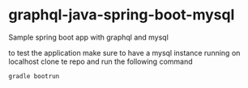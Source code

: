 # graphql-java-spring-boot-mysql
Sample spring boot app with graphql and mysql

to test the application make sure to have a mysql instance running on localhost
clone te repo and run the following command

```
gradle bootrun